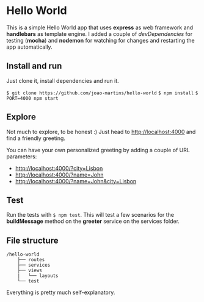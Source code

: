 # Hello World

This is a simple Hello World app that uses **express** as web framework and **handlebars** as template engine. I added a couple of *devDependencies* for testing (**mocha**) and **nodemon** for watching for changes and restarting the app automatically.

## Install and run

Just clone it, install dependencies and run it.

`$ git clone https://github.com/joao-martins/hello-world`
`$ npm install`
`$ PORT=4000 npm start`

## Explore

Not much to explore, to be honest :) Just head to [http://localhost:4000]() and find a friendly greeting.

You can have your own personalized greeting by adding a couple of URL parameters:

 - [http://localhost:4000/?city=Lisbon]()
 - [http://localhost:4000/?name=John]()
 - [http://localhost:4000/?name=John&city=Lisbon]()

## Test

Run the tests with `$ npm test`. This will test a few scenarios for the **buildMessage** method on the **greeter** service on the services folder.

## File structure
```
/hello-world
    ├── routes
    ├── services
    ├── views
    |   └── layouts 
    └── test
```
Everything is pretty much self-explanatory.


